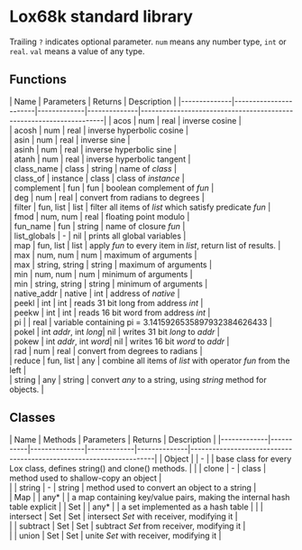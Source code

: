 # Lox68k standard library

Trailing `?` indicates optional parameter. `num` means any number type, `int` or `real`.
`val` means a value of any type.

## Functions

| Name         | Parameters            | Returns     | Description                                                                       |
|--------------|-----------------------|-------------|--------------|--------------------------------------------------------------------|
| acos         | num                   | real        | inverse cosine                                                                    |  
| acosh        | num                   | real        | inverse hyperbolic cosine                                                         |  
| asin         | num                   | real        | inverse sine                                                                      |  
| asinh        | num                   | real        | inverse hyperbolic sine                                                           |  
| atanh        | num                   | real        | inverse hyperbolic tangent                                                        |  
| class_name   | class                 | string      | name of *class*                                                                   |  
| class_of     | instance              | class       | class of *instance*                                                               |  
| complement   | fun                   | fun         | boolean complement of *fun*                                                       |  
| deg          | num                   | real        | convert from radians to degrees                                                   |  
| filter       | fun, list             | list        | filter all items of *list* which satisfy predicate *fun*                          |  
| fmod         | num, num              | real        | floating point modulo                                                             |  
| fun_name     | fun                   | string      | name of closure *fun*                                                             |  
| list_globals | -                     | nil         | prints all global variables                                                       |  
| map          | fun, list             | list        | apply *fun* to every item in *list*, return list of results.                      |  
| max          | num, num              | num         | maximum of arguments                                                              |  
| max          | string, string        | string      | maximum of arguments                                                              |  
| min          | num, num              | num         | minimum of arguments                                                              |  
| min          | string, string        | string      | minimum of arguments                                                              |  
| native_addr  | native                | int         | address of *native*                                                               |  
| peekl        | int                   | int         | reads 31 bit long from address *int*                                              |  
| peekw        | int                   | int         | reads 16 bit word from address *int*                                              |  
| pi           |                       | real        | variable containing pi = 3.1415926535897932384626433                              |  
| pokel        | int *addr*, int *long*| nil         | writes 31 bit *long* to *addr*                                                    |  
| pokew        | int *addr*, int *word*| nil         | writes 16 bit *word* to *addr*                                                    |  
| rad          | num                   | real        | convert from degrees to radians                                                   |  
| reduce       | fun, list             | any         | combine all items of *list* with operator *fun* from the left                     |  
| string       | any                   | string      | convert *any* to a string, using *string* method for objects.                     |  


## Classes

| Name        | Methods   | Parameters    | Returns     | Description                                                                       |
|-------------|-----------|---------------|-------------|--------------|--------------------------------------------------------------------|
| Object      |           | -             |             | base class for every Lox class, defines string() and clone() methods.             |
|             | clone     | -             | class       | method used to shallow-copy an object                                             |  
|             | string    | -             | string      | method used to convert an object to a string                                      |  
| Map         |           | any*          |             | a map containing key/value pairs, making the internal hash table explicit         |
| Set         |           | any*          |             | a set implemented as a hash table                                                 |
|             | intersect | Set           | Set         | intersect *Set* with receiver, modifying it                                       |  
|             | subtract  | Set           | Set         | subtract *Set* from receiver, modifying it                                        |  
|             | union     | Set           | Set         | unite *Set* with receiver, modifying it                                           |  
